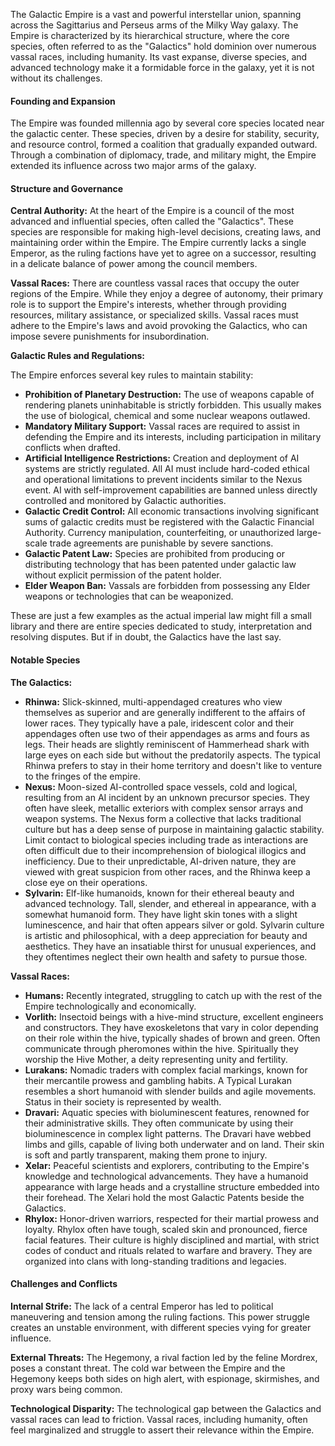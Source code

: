 The Galactic Empire is a vast and powerful interstellar union,
spanning across the Sagittarius and Perseus arms of the Milky Way galaxy.
The Empire is characterized by its hierarchical structure,
where the core species, often referred to as the "Galactics"
hold dominion over numerous vassal races, including humanity.
Its vast expanse, diverse species, and advanced technology make it a formidable force in the galaxy,
yet it is not without its challenges.

#### Founding and Expansion

The Empire was founded millennia ago by several core species located near the galactic center.
These species, driven by a desire for stability, security, and resource control, formed a coalition that gradually expanded outward.
Through a combination of diplomacy, trade, and military might, the Empire extended its influence across two major arms of the galaxy.

#### Structure and Governance

**Central Authority:**
At the heart of the Empire is a council of the most advanced and influential species, often called the "Galactics".
These species are responsible for making high-level decisions, creating laws, and maintaining order within the Empire.
The Empire currently lacks a single Emperor, as the ruling factions have yet to agree on a successor,
resulting in a delicate balance of power among the council members.

**Vassal Races:**
There are countless vassal races that occupy the outer regions of the Empire.
While they enjoy a degree of autonomy, their primary role is to support the Empire's interests,
whether through providing resources, military assistance, or specialized skills.
Vassal races must adhere to the Empire's laws and avoid provoking the Galactics,
who can impose severe punishments for insubordination.

**Galactic Rules and Regulations:**

The Empire enforces several key rules to maintain stability:

- **Prohibition of Planetary Destruction:**
  The use of weapons capable of rendering planets uninhabitable is strictly forbidden.
  This usually makes the use of biological, chemical and some nuclear weapons outlawed.
- **Mandatory Military Support:**
  Vassal races are required to assist in defending the Empire and its interests,
  including participation in military conflicts when drafted.
- **Artificial Intelligence Restrictions:**
  Creation and deployment of AI systems are strictly regulated.
  All AI must include hard-coded ethical and operational limitations to prevent incidents similar to the Nexus event.
  AI with self-improvement capabilities are banned unless directly controlled and monitored by Galactic authorities.
- **Galactic Credit Control:**
  All economic transactions involving significant sums of galactic credits must be registered with the Galactic Financial Authority.
  Currency manipulation, counterfeiting, or unauthorized large-scale trade agreements are punishable by severe sanctions.
- **Galactic Patent Law:**
  Species are prohibited from producing or distributing technology that has been patented
  under galactic law without explicit permission of the patent holder.
- **Elder Weapon Ban:**
  Vassals are forbidden from possessing any Elder weapons or technologies that can be weaponized.

These are just a few examples as the actual imperial law might fill a small library and there are
entire species dedicated to study, interpretation and resolving disputes.
But if in doubt, the Galactics have the last say.

#### Notable Species

**The Galactics:**

- **Rhinwa:**
  Slick-skinned, multi-appendaged creatures who view themselves as superior and are generally indifferent to the affairs of lower races.
  They typically have a pale, iridescent color and their appendages often use two of their appendages as arms and fours as legs.
  Their heads are slightly reminiscent of Hammerhead shark with large eyes on each side but without the predatorily aspects.
  The typical Rhinwa prefers to stay in their home territory and doesn't like to venture to the fringes of the empire.
- **Nexus:**
  Moon-sized AI-controlled space vessels, cold and logical, resulting from an AI incident by an unknown precursor species.
  They often have sleek, metallic exteriors with complex sensor arrays and weapon systems.
  The Nexus form a collective that lacks traditional culture but has a deep sense of purpose in maintaining galactic stability.
  Limit contact to biological species including trade as interactions are often difficult due to their incomprehension of biological illogics and inefficiency.
  Due to their unpredictable, AI-driven nature, they are viewed with great suspicion from other races, and the Rhinwa keep a close eye on their operations.
- **Sylvarin:**
  Elf-like humanoids, known for their ethereal beauty and advanced technology.
  Tall, slender, and ethereal in appearance, with a somewhat humanoid form.
  They have light skin tones with a slight luminescence, and hair that often appears silver or gold.
  Sylvarin culture is artistic and philosophical, with a deep appreciation for beauty and aesthetics.
  They have an insatiable thirst for unusual experiences, and they oftentimes neglect their own health and safety to pursue those.

**Vassal Races:**

- **Humans:**
  Recently integrated, struggling to catch up with the rest of the Empire technologically and economically.
- **Vorlith:**
  Insectoid beings with a hive-mind structure, excellent engineers and constructors.
  They have exoskeletons that vary in color depending on their role within the hive, typically shades of brown and green.
  Often communicate through pheromones within the hive.
  Spiritually they worship the Hive Mother, a deity representing unity and fertility.
- **Lurakans:**
  Nomadic traders with complex facial markings, known for their mercantile prowess and gambling habits.
  A Typical Lurakan resembles a short humanoid with slender builds and agile movements.
  Status in their society is represented by wealth.
- **Dravari:**
  Aquatic species with bioluminescent features, renowned for their administrative skills.
  They often communicate by using their bioluminescence in complex light patterns.
  The Dravari have webbed limbs and gills, capable of living both underwater and on land.
  Their skin is soft and partly transparent, making them prone to injury.
- **Xelar:**
  Peaceful scientists and explorers, contributing to the Empire's knowledge and technological advancements.
  They have a humanoid appearance with large heads and a crystalline structure embedded into their forehead.
  The Xelari hold the most Galactic Patents beside the Galactics.
- **Rhylox:**
  Honor-driven warriors, respected for their martial prowess and loyalty.
  Rhylox often have tough, scaled skin and pronounced, fierce facial features.
  Their culture is highly disciplined and martial, with strict codes of conduct and rituals related to warfare and bravery.
  They are organized into clans with long-standing traditions and legacies.

#### Challenges and Conflicts

**Internal Strife:**
The lack of a central Emperor has led to political maneuvering and tension among the ruling factions.
This power struggle creates an unstable environment, with different species vying for greater influence.

**External Threats:**
The Hegemony, a rival faction led by the feline Mordrex, poses a constant threat.
The cold war between the Empire and the Hegemony keeps both sides on high alert,
with espionage, skirmishes, and proxy wars being common.

**Technological Disparity:**
The technological gap between the Galactics and vassal races can lead to friction.
Vassal races, including humanity, often feel marginalized and struggle to assert their relevance within the Empire.
